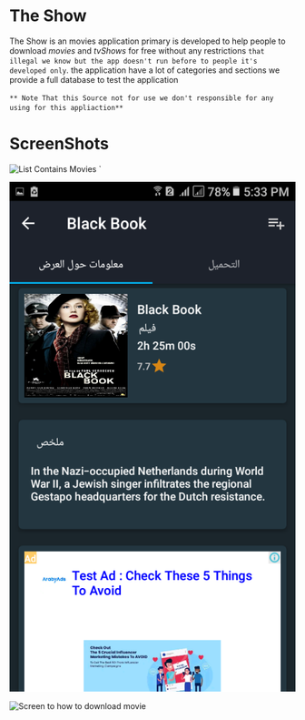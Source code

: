 # The Show

The Show is an movies application primary is developed to help people to download *movies* and *tvShows* for free without any restrictions `that illegal we know but the app doesn't run before to people it's developed only`. the application have a lot of categories and sections we provide a full database to test the application

`** Note That this Source not for use we don't responsible for any using for this appliaction**`


# ScreenShots

![List Contains Movies](assests/movies-list.png)
`

![All Show data from rating descripation and any similar](assests/show-data.png)

![Screen to how to download movie](assests/download-movie.png)

